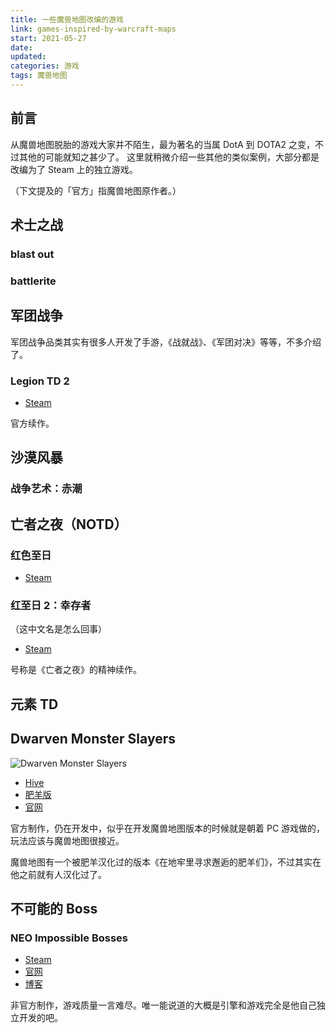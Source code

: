 ```yaml
---
title: 一些魔兽地图改编的游戏
link: games-inspired-by-warcraft-maps
start: 2021-05-27
date: 
updated: 
categories: 游戏
tags: 魔兽地图
---
```


## 前言

从魔兽地图脱胎的游戏大家并不陌生，最为著名的当属 DotA 到 DOTA2 之变，不过其他的可能就知之甚少了。
这里就稍微介绍一些其他的类似案例，大部分都是改编为了 Steam 上的独立游戏。

（下文提及的「官方」指魔兽地图原作者。）

## 术士之战

### blast out



### battlerite

## 军团战争

军团战争品类其实有很多人开发了手游，《战就战》、《军团对决》等等，不多介绍了。

### Legion TD 2

- [Steam](https://store.steampowered.com/app/469600/Legion_TD_2__Multiplayer_Tower_Defense/)

官方续作。

## 沙漠风暴

### 战争艺术：赤潮

## 亡者之夜（NOTD）

### 红色至日

- [Steam](https://store.steampowered.com/app/265590/The_Red_Solstice/)

### 红至日 2：幸存者

（这中文名是怎么回事）

- [Steam](https://store.steampowered.com/app/768520/Red_Solstice_2_Survivors__2)

号称是《亡者之夜》的精神续作。

## 元素 TD

## Dwarven Monster Slayers

![Dwarven Monster Slayers](https://cf0.oss-cn-shanghai.aliyuncs.com/img/Dwarven_Monster_Slayers.jpg)

- [Hive](https://www.hiveworkshop.com/threads/dwarven-monster-slayers.246403/)
- [肥羊版](https://norpg.com/dt/fb/221/)
- [官网](http://www.dwarvenmonsterslayers.com/)

官方制作，仍在开发中，似乎在开发魔兽地图版本的时候就是朝着 PC 游戏做的，玩法应该与魔兽地图很接近。

魔兽地图有一个被肥羊汉化过的版本《在地牢里寻求邂逅的肥羊们》，不过其实在他之前就有人汉化过了。

## 不可能的 Boss

### NEO Impossible Bosses

- [Steam](https://store.steampowered.com/app/676580/NEO_Impossible_Bosses/)
- [官网](http://neoimpossiblebosses.coder-ddeng.com/)
- [博客](http://www.coder-ddeng.com/)

非官方制作，游戏质量一言难尽。唯一能说道的大概是引擎和游戏完全是他自己独立开发的吧。
